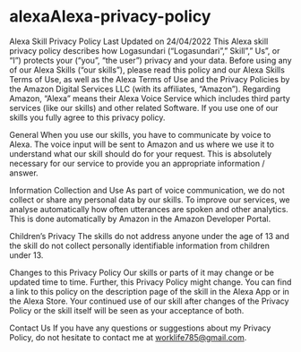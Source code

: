# alexaAlexa-privacy-policy


Alexa Skill Privacy Policy
Last Updated on 24/04/2022
This Alexa skill privacy policy describes how Logasundari (“Logasundari”,” Skill”,” Us”, or “I”) protects your (“you”, “the user”) privacy and your data. Before using any of our Alexa Skills (“our skills”), please read this policy and our Alexa Skills Terms of Use, as well as the Alexa Terms of Use and the Privacy Policies by the Amazon Digital Services LLC (with its affiliates, “Amazon”). Regarding Amazon, “Alexa” means their Alexa Voice Service which includes third party services (like our skills) and other related Software. If you use one of our skills you fully agree to this privacy policy.

General
When you use our skills, you have to communicate by voice to Alexa. The voice input will be sent to Amazon and us where we use it to understand what our skill should do for your request. This is absolutely necessary for our service to provide you an appropriate information / answer.

Information Collection and Use
As part of voice communication, we do not collect or share any personal data by our skills. To improve our services, we analyse automatically how often utterances are spoken and other analytics. This is done automatically by Amazon in the Amazon Developer Portal.

Children’s Privacy
The skills do not address anyone under the age of 13 and the skill do not collect personally identifiable information from children under 13.

Changes to this Privacy Policy
Our skills or parts of it may change or be updated time to time. Further, this Privacy Policy might change. You can find a link to this policy on the description page of the skill in the Alexa App or in the Alexa Store. Your continued use of our skill after changes of the Privacy Policy or the skill itself will be seen as your acceptance of both.

Contact Us
If you have any questions or suggestions about my Privacy Policy, do not hesitate to contact me at worklife785@gmail.com.
